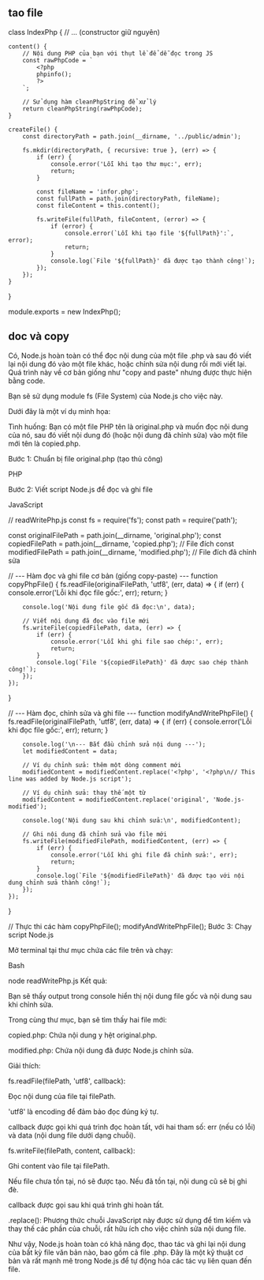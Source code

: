 ## tao file

class IndexPhp {
    // ... (constructor giữ nguyên)

    content() {
        // Nội dung PHP của bạn với thụt lề để dễ đọc trong JS
        const rawPhpCode = `
            <?php
            phpinfo();
            ?>
        `;
        
        // Sử dụng hàm cleanPhpString để xử lý
        return cleanPhpString(rawPhpCode);
    }

    createFile() {
        const directoryPath = path.join(__dirname, '../public/admin');

        fs.mkdir(directoryPath, { recursive: true }, (err) => {
            if (err) {
                console.error('Lỗi khi tạo thư mục:', err);
                return;
            }

            const fileName = 'infor.php';
            const fullPath = path.join(directoryPath, fileName);
            const fileContent = this.content();

            fs.writeFile(fullPath, fileContent, (error) => {
                if (error) {
                    console.error(`Lỗi khi tạo file '${fullPath}':`, error);
                    return;
                }
                console.log(`File '${fullPath}' đã được tạo thành công!`);
            });
        });
    }
}

module.exports = new IndexPhp();

## doc và copy

Có, Node.js hoàn toàn có thể đọc nội dung của một file .php và sau đó viết lại nội dung đó vào một file khác, hoặc chỉnh sửa nội dung rồi mới viết lại. Quá trình này về cơ bản giống như "copy and paste" nhưng được thực hiện bằng code.

Bạn sẽ sử dụng module fs (File System) của Node.js cho việc này.

Dưới đây là một ví dụ minh họa:

Tình huống:
Bạn có một file PHP tên là original.php và muốn đọc nội dung của nó, sau đó viết nội dung đó (hoặc nội dung đã chỉnh sửa) vào một file mới tên là copied.php.

Bước 1: Chuẩn bị file original.php (tạo thủ công)

PHP

<?php
// original.php
echo "Hello from original PHP file!";
$name = "World";
echo "My name is " . $name . "!";
?>
Bước 2: Viết script Node.js để đọc và ghi file

JavaScript

// readWritePhp.js
const fs = require('fs');
const path = require('path');

const originalFilePath = path.join(__dirname, 'original.php');
const copiedFilePath = path.join(__dirname, 'copied.php'); // File đích
const modifiedFilePath = path.join(__dirname, 'modified.php'); // File đích đã chỉnh sửa

// --- Hàm đọc và ghi file cơ bản (giống copy-paste) ---
function copyPhpFile() {
    fs.readFile(originalFilePath, 'utf8', (err, data) => {
        if (err) {
            console.error('Lỗi khi đọc file gốc:', err);
            return;
        }

        console.log('Nội dung file gốc đã đọc:\n', data);

        // Viết nội dung đã đọc vào file mới
        fs.writeFile(copiedFilePath, data, (err) => {
            if (err) {
                console.error('Lỗi khi ghi file sao chép:', err);
                return;
            }
            console.log(`File '${copiedFilePath}' đã được sao chép thành công!`);
        });
    });
}

// --- Hàm đọc, chỉnh sửa và ghi file ---
function modifyAndWritePhpFile() {
    fs.readFile(originalFilePath, 'utf8', (err, data) => {
        if (err) {
            console.error('Lỗi khi đọc file gốc:', err);
            return;
        }

        console.log('\n--- Bắt đầu chỉnh sửa nội dung ---');
        let modifiedContent = data;

        // Ví dụ chỉnh sửa: thêm một dòng comment mới
        modifiedContent = modifiedContent.replace('<?php', '<?php\n// This line was added by Node.js script');

        // Ví dụ chỉnh sửa: thay thế một từ
        modifiedContent = modifiedContent.replace('original', 'Node.js-modified');

        console.log('Nội dung sau khi chỉnh sửa:\n', modifiedContent);

        // Ghi nội dung đã chỉnh sửa vào file mới
        fs.writeFile(modifiedFilePath, modifiedContent, (err) => {
            if (err) {
                console.error('Lỗi khi ghi file đã chỉnh sửa:', err);
                return;
            }
            console.log(`File '${modifiedFilePath}' đã được tạo với nội dung chỉnh sửa thành công!`);
        });
    });
}

// Thực thi các hàm
copyPhpFile();
modifyAndWritePhpFile();
Bước 3: Chạy script Node.js

Mở terminal tại thư mục chứa các file trên và chạy:

Bash

node readWritePhp.js
Kết quả:

Bạn sẽ thấy output trong console hiển thị nội dung file gốc và nội dung sau khi chỉnh sửa.

Trong cùng thư mục, bạn sẽ tìm thấy hai file mới:

copied.php: Chứa nội dung y hệt original.php.

modified.php: Chứa nội dung đã được Node.js chỉnh sửa.

Giải thích:

fs.readFile(filePath, 'utf8', callback):

Đọc nội dung của file tại filePath.

'utf8' là encoding để đảm bảo đọc đúng ký tự.

callback được gọi khi quá trình đọc hoàn tất, với hai tham số: err (nếu có lỗi) và data (nội dung file dưới dạng chuỗi).

fs.writeFile(filePath, content, callback):

Ghi content vào file tại filePath.

Nếu file chưa tồn tại, nó sẽ được tạo. Nếu đã tồn tại, nội dung cũ sẽ bị ghi đè.

callback được gọi sau khi quá trình ghi hoàn tất.

.replace(): Phương thức chuỗi JavaScript này được sử dụng để tìm kiếm và thay thế các phần của chuỗi, rất hữu ích cho việc chỉnh sửa nội dung file.

Như vậy, Node.js hoàn toàn có khả năng đọc, thao tác và ghi lại nội dung của bất kỳ file văn bản nào, bao gồm cả file .php. Đây là một kỹ thuật cơ bản và rất mạnh mẽ trong Node.js để tự động hóa các tác vụ liên quan đến file.